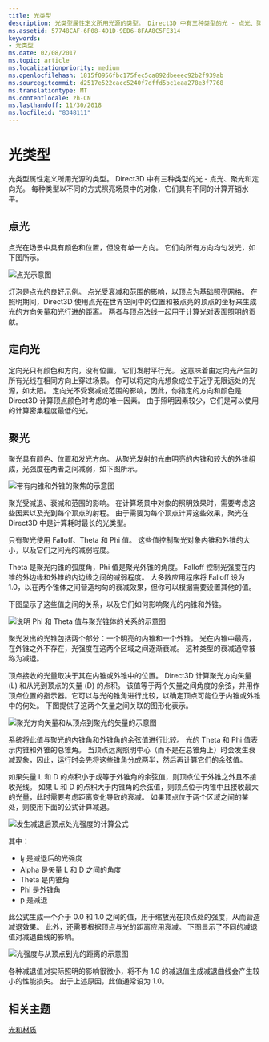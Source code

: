 ```yaml
---
title: 光类型
description: 光类型属性定义所用光源的类型。 Direct3D 中有三种类型的光 - 点光、聚光和定向光。
ms.assetid: 57748CAF-6F08-4D1D-9ED6-8FAA8C5FE314
keywords:
- 光类型
ms.date: 02/08/2017
ms.topic: article
ms.localizationpriority: medium
ms.openlocfilehash: 1815f0956fbc175fec5ca892dbeeec92b2f939ab
ms.sourcegitcommit: d2517e522cacc5240f7dffd5bc1eaa278e3f7768
ms.translationtype: MT
ms.contentlocale: zh-CN
ms.lasthandoff: 11/30/2018
ms.locfileid: "8348111"
---
```

# <a name="light-types"></a>光类型


光类型属性定义所用光源的类型。 Direct3D 中有三种类型的光 - 点光、聚光和定向光。 每种类型以不同的方式照亮场景中的对象，它们具有不同的计算开销水平。

## <a name="span-idpointlightspanspan-idpointlightspanspan-idpointlightspanpoint-light"></a><span id="Point_Light"></span><span id="point_light"></span><span id="POINT_LIGHT"></span>点光


点光在场景中具有颜色和位置，但没有单一方向。 它们向所有方向均匀发光，如下图所示。

![点光示意图](images/ptlight.png)

灯泡是点光的良好示例。 点光受衰减和范围的影响，以顶点为基础照亮网格。 在照明期间，Direct3D 使用点光在世界空间中的位置和被点亮的顶点的坐标来生成光的方向矢量和光行进的距离。 两者与顶点法线一起用于计算光对表面照明的贡献。

## <a name="span-iddirectionallightspanspan-iddirectionallightspanspan-iddirectionallightspandirectional-light"></a><span id="Directional_Light"></span><span id="directional_light"></span><span id="DIRECTIONAL_LIGHT"></span>定向光


定向光只有颜色和方向，没有位置。 它们发射平行光。 这意味着由定向光产生的所有光线在相同方向上穿过场景。 你可以将定向光想象成位于近乎无限远处的光源，如太阳。 定向光不受衰减或范围的影响，因此，你指定的方向和颜色是 Direct3D 计算顶点颜色时考虑的唯一因素。 由于照明因素较少，它们是可以使用的计算密集程度最低的光。

## <a name="span-idspotlightspanspan-idspotlightspanspan-idspotlightspanspotlight"></a><span id="SpotLight"></span><span id="spotlight"></span><span id="SPOTLIGHT"></span>聚光


聚光具有颜色、位置和发光方向。 从聚光发射的光由明亮的内锥和较大的外锥组成，光强度在两者之间减弱，如下图所示。

![带有内锥和外锥的聚焦的示意图](images/spotlt.png)

聚光受减退、衰减和范围的影响。 在计算场景中对象的照明效果时，需要考虑这些因素以及光到每个顶点的射程。 由于需要为每个顶点计算这些效果，聚光在 Direct3D 中是计算耗时最长的光类型。

只有聚光使用 Falloff、Theta 和 Phi 值。 这些值控制聚光对象内锥和外锥的大小，以及它们之间光的减弱程度。

Theta 是聚光内锥的弧度角，Phi 值是聚光外锥的角度。 Falloff 控制光强度在内锥的外边缘和外锥的内边缘之间的减弱程度。 大多数应用程序将 Falloff 设为 1.0，以在两个锥体之间营造均匀的衰减效果，但你可以根据需要设置其他的值。

下图显示了这些值之间的关系，以及它们如何影响聚光的内锥和外锥。

![说明 Phi 和 Theta 值与聚光锥体的关系的示意图](images/spotlt2.png)

聚光发出的光锥包括两个部分：一个明亮的内锥和一个外锥。 光在内锥中最亮，在外锥之外不存在，光强度在这两个区域之间逐渐衰减。 这种类型的衰减通常被称为减退。

顶点接收的光量取决于其在内锥或外锥中的位置。 Direct3D 计算聚光方向矢量 (L) 和从光到顶点的矢量 (D) 的点积。 该值等于两个矢量之间角度的余弦，并用作顶点位置的指示器。它可以与光的锥角进行比较，以确定顶点可能位于内锥或外锥中的何处。 下图提供了这两个矢量之间关联的图形化表示。

![聚光方向矢量和从顶点到聚光的矢量的示意图](images/spotalg1.png)

系统将此值与聚光的内锥角和外锥角的余弦值进行比较。 光的 Theta 和 Phi 值表示内锥和外锥的总锥角。 当顶点远离照明中心（而不是在总锥角上）时会发生衰减现象，因此，运行时会先将这些锥角分成两半，然后再计算它们的余弦值。

如果矢量 L 和 D 的点积小于或等于外锥角的余弦值，则顶点位于外锥之外且不接收光线。 如果 L 和 D 的点积大于内锥角的余弦值，则顶点位于内锥中且接收最大的光量，此时需要考虑距离变化导致的衰减。 如果顶点位于两个区域之间的某处，则使用下面的公式计算减退。

![发生减退后顶点处光强度的计算公式](images/falloff.png)

其中：

-   I<sub>f</sub> 是减退后的光强度
-   Alpha 是矢量 L 和 D 之间的角度
-   Theta 是内锥角
-   Phi 是外锥角
-   p 是减退

此公式生成一个介于 0.0 和 1.0 之间的值，用于缩放光在顶点处的强度，从而营造减退效果。 此外，还需要根据顶点与光的距离应用衰减。 下图显示了不同的减退值对减退曲线的影响。

![光强度与从顶点到光的距离的示意图](images/fallgraf.png)

各种减退值对实际照明的影响很微小，将不为 1.0 的减退值生成减退曲线会产生较小的性能损失。 出于上述原因，此值通常设为 1.0。

## <a name="span-idrelated-topicsspanrelated-topics"></a><span id="related-topics"></span>相关主题


[光和材质](lights-and-materials.md)

 

 




